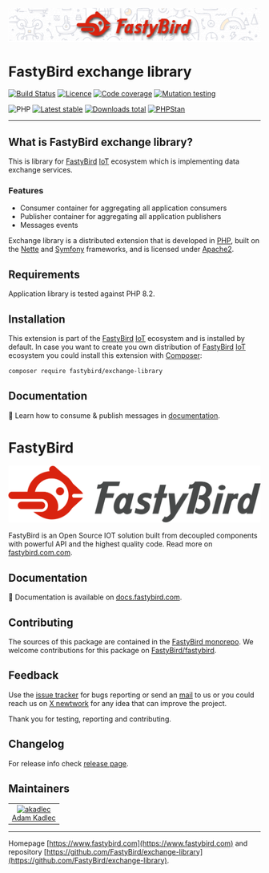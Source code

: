 <p align="center">
	<img src="https://github.com/fastybird/.github/blob/main/assets/repo_title.png?raw=true" alt="FastyBird"/>
</p>

# FastyBird exchange library

[![Build Status](https://img.shields.io/github/actions/workflow/status/FastyBird/exchange-library/ci.yaml?style=flat-square)](https://github.com/FastyBird/exchange-library/actions)
[![Licence](https://img.shields.io/github/license/FastyBird/exchange-library?style=flat-square)](https://github.com/FastyBird/exchange-library/blob/main/LICENSE.md)
[![Code coverage](https://img.shields.io/coverallsCoverage/github/FastyBird/exchange-library?style=flat-square)](https://coveralls.io/r/FastyBird/exchange-library)
[![Mutation testing](https://img.shields.io/endpoint?style=flat-square&url=https%3A%2F%2Fbadge-api.stryker-mutator.io%2Fgithub.com%2FFastyBird%2Fexchange-library%2Fmain)](https://dashboard.stryker-mutator.io/reports/github.com/FastyBird/exchange-library/main)

![PHP](https://badgen.net/packagist/php/FastyBird/exchange-library?cache=300&style=flat-square)
[![Latest stable](https://badgen.net/packagist/v/FastyBird/exchange-library/latest?cache=300&style=flat-square)](https://packagist.org/packages/FastyBird/exchange-library)
[![Downloads total](https://badgen.net/packagist/dt/FastyBird/exchange-library?cache=300&style=flat-square)](https://packagist.org/packages/FastyBird/exchange-library)
[![PHPStan](https://img.shields.io/badge/PHPStan-enabled-brightgreen.svg?style=flat-square)](https://github.com/phpstan/phpstan)

***

## What is FastyBird exchange library?

This is library for [FastyBird](https://www.fastybird.com) [IoT](https://en.wikipedia.org/wiki/Internet_of_things) ecosystem which is
implementing data exchange services.

### Features

- Consumer container for aggregating all application consumers
- Publisher container for aggregating all application publishers
- Messages events

Exchange library is a distributed extension that is developed in [PHP](https://www.php.net), built on the [Nette](https://nette.org) and [Symfony](https://symfony.com) frameworks,
and is licensed under [Apache2](http://www.apache.org/licenses/LICENSE-2.0).

## Requirements

Application library is tested against PHP 8.2.

## Installation

This extension is part of the [FastyBird](https://www.fastybird.com) [IoT](https://en.wikipedia.org/wiki/Internet_of_things) ecosystem and is installed by default.
In case you want to create you own distribution of [FastyBird](https://www.fastybird.com) [IoT](https://en.wikipedia.org/wiki/Internet_of_things) ecosystem you could install this extension with  [Composer](http://getcomposer.org/):

```sh
composer require fastybird/exchange-library
```

## Documentation

:book: Learn how to consume & publish messages in [documentation](https://github.com/FastyBird/exchange-library/wiki).

# FastyBird

<p align="center">
	<img src="https://github.com/fastybird/.github/blob/main/assets/fastybird_row.svg?raw=true" alt="FastyBird"/>
</p>

FastyBird is an Open Source IOT solution built from decoupled components with powerful API and the highest quality code. Read more on [fastybird.com.com](https://www.fastybird.com).

## Documentation

:book: Documentation is available on [docs.fastybird.com](https://docs.fastybird.com).

## Contributing

The sources of this package are contained in the [FastyBird monorepo](https://github.com/FastyBird/fastybird). We welcome
contributions for this package on [FastyBird/fastybird](https://github.com/FastyBird/).

## Feedback

Use the [issue tracker](https://github.com/FastyBird/fastybird/issues) for bugs reporting or send an [mail](mailto:code@fastybird.com)
to us or you could reach us on [X newtwork](https://x.com/fastybird) for any idea that can improve the project.

Thank you for testing, reporting and contributing.

## Changelog

For release info check [release page](https://github.com/FastyBird/fastybird/releases).

## Maintainers

<table>
	<tbody>
		<tr>
			<td align="center">
				<a href="https://github.com/akadlec">
					<img alt="akadlec" width="80" height="80" src="https://avatars3.githubusercontent.com/u/1866672?s=460&amp;v=4" />
				</a>
				<br>
				<a href="https://github.com/akadlec">Adam Kadlec</a>
			</td>
		</tr>
	</tbody>
</table>

***
Homepage [https://www.fastybird.com](https://www.fastybird.com) and
repository [https://github.com/FastyBird/exchange-library](https://github.com/FastyBird/exchange-library).
